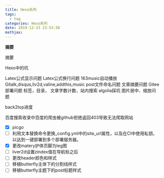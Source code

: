 ```yaml
---
title: Hexo系列
tags:
  - tag
categories: Hexo系列
date: 2019-12-23 23:53:58
mathjax:
---
```

**摘要**
<!--more-->
摘要
>

<!--more-->

Hexo中的坑

Latex公式显示问题
Latex公式换行问题
163music自动播放
Gitalk,disqus,liv2d,valine,addthis,music
post文件命名问题
文章摘要问题
Gitee部署问题
标签，目录， 文章字数计数，站内搜索
algolia踩坑
图片居中、缩放问题

back2top进度

百度搜索收录中百度的爬虫被github拒绝返回403导致无法爬取网站

- [x] picgo
- [ ] 利用文本替换命令更换_config.yml中的site_url属性，以及在CI中使用私钥，以达到一键部署到多个部署服务器。
- [x] 更改matery护体页脚为leg图
- [ ] liver2d设置zindex值在导航标之后
- [ ] 更改header颜色和样式
- [ ] 移植butterfly主体下的分割线样式
- [ ] 移植butterfly主题下的post标题样式